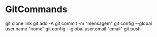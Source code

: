 # GitCommands

git clone link
git add -A 
git commit -m "mensagem"
git config --global user.name "nome"
git config --global user.email "email"
git push
